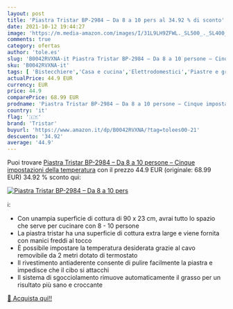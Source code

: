 ```yaml
---
layout: post
title: 'Piastra Tristar BP-2984 – Da 8 a 10 pers al 34.92 % di sconto'
date: 2021-10-12 19:44:27
image: 'https://m.media-amazon.com/images/I/31L9LH9ZFWL._SL500_._SL400_.jpg'
comments: true
category: ofertas
author: 'tole.es'
slug: 'B0042RVXNA-it Piastra Tristar BP-2984 – Da 8 a 10 persone – Cinque...'
sku: 'B0042RVXNA-it'
tags: [ 'Bistecchiere','Casa e cucina','Elettrodomestici','Piastre e griglie elettriche','Piastre elettriche','tristar', ]
actualPrice: 44.9 EUR
currency: EUR
price: 44.9
comparePrice: 68.99 EUR
prodname: 'Piastra Tristar BP-2984 – Da 8 a 10 persone – Cinque impostazioni della temperatura'
country: 'it'
flag: '🇮🇹'
brand: 'Tristar'
buyurl: 'https://www.amazon.it/dp/B0042RVXNA/?tag=tolees00-21'
descuento: '34.92'
average: '44.9'
---
```


Puoi trovare [Piastra Tristar BP-2984 – Da 8 a 10 persone – Cinque impostazioni della temperatura](https://www.amazon.it/dp/B0042RVXNA/?tag=tolees00-21) con il prezzo 44.9 EUR (originale: 68.99 EUR) 34.92 % sconto qui:

[![Piastra Tristar BP-2984 – Da 8 a 10 pers](https://m.media-amazon.com/images/I/31L9LH9ZFWL._SL500_._SL400_.jpg)](https://www.amazon.it/dp/B0042RVXNA/?tag=tolees00-21)

ℹ️:

- Con unampia superficie di cottura di 90 x 23 cm, avrai tutto lo spazio che serve per cucinare con 8 - 10 persone
- La piastra tristar ha una superficie di cottura extra large e viene fornita con manici freddi al tocco
- È possibile impostare la temperatura desiderata grazie al cavo removibile da 2 metri dotato di termostato
- Il rivestimento antiaderente consente di pulire facilmente la piastra e impedisce che il cibo si attacchi
- Il sistema di sgocciolamento rimuove automaticamente il grasso per un risultato più sano e croccante

[🛒 Acquista qui!!](https://www.amazon.it/dp/B0042RVXNA/?tag=tolees00-21)
